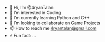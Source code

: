 - 👋 Hi, I’m @4ryanTalan
- 👀 I’m interested in Coding
- 🌱 I’m currently learning Python and C++
- 💞️ I’m looking to collaborate on Game Projects
- 📫 How to reach me 4ryantalan@gmail.com
- ⚡ Fun fact: ...

<!---
4ryanTalan/4ryanTalan is a ✨ special ✨ repository because its `README.md` (this file) appears on your GitHub profile.
You can click the Preview link to take a look at your changes.
--->
